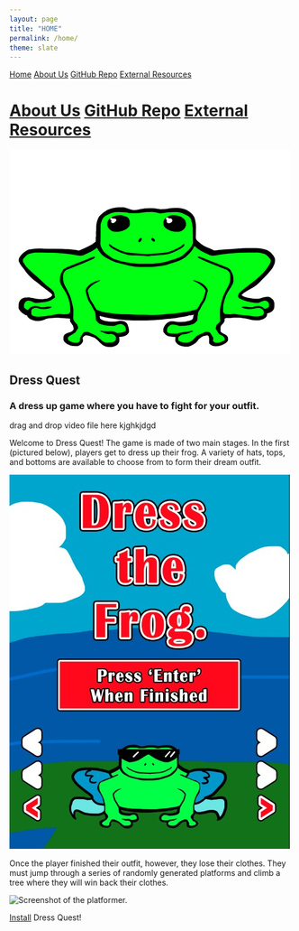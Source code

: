 ```yaml
---
layout: page
title: "HOME"
permalink: /home/
theme: slate
---
```


<div class="topnav">
  <a class="active" href="/home">Home</a>
  <a href="/about">About Us</a>
  <a href="https://github.com/olincollege/dress-quest.git">GitHub Repo</a>
  <a href="/resources">External Resources</a>
</div>

# [About Us](/about) [GitHub Repo](https://github.com/olincollege/dress-quest.git) [External Resources](/resources)

![Frog sprite from the game.](/website_assets/frog_game_base_500.png)

## Dress Quest
### A dress up game where you have to fight for your outfit.


drag and drop video file here kjghkjdgd


Welcome to Dress Quest!
The game is made of two main stages. In the first (pictured below), players get to dress up their frog. A variety of hats, tops, and bottoms are available to choose from to form their dream outfit.

![A Screenshot showing a dressed up frog.](/website_assets/screenshot_1.jpg)

Once the player finished their outfit, however, they lose their clothes. They must jump through a series of randomly generated platforms and climb a tree where they will win back their clothes.

![Screenshot of the platformer.](/website_assets/)

[Install](https://redesigned-doodle-c69ebf4f.pages.github.io#how-to-run) Dress Quest! 


